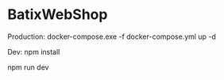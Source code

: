 # BatixWebShop

Production:
docker-compose.exe -f docker-compose.yml up -d

Dev:
npm install

npm run dev
